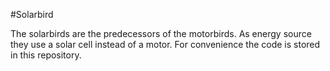 #Solarbird

The solarbirds are the predecessors of the motorbirds.
As energy source they use a solar cell instead of a motor.
For convenience the code is stored in this repository.

